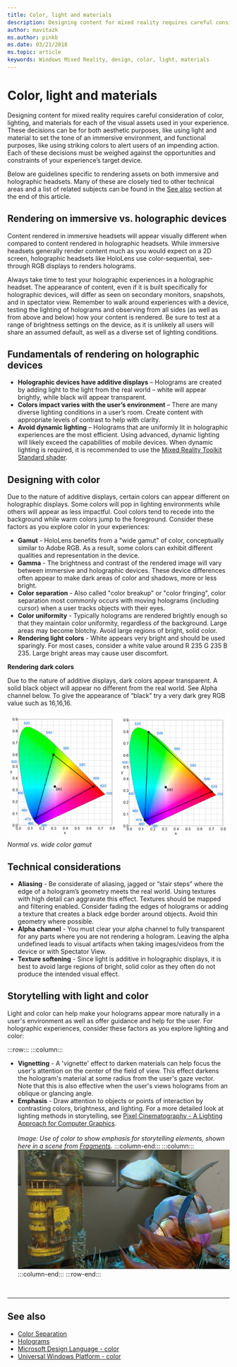 ```yaml
---
title: Color, light and materials
description: Designing content for mixed reality requires careful consideration of color, lighting, and materials for each of the visual assets used in your experience.
author: mavitazk
ms.author: pinkb 
ms.date: 03/21/2018
ms.topic: article
keywords: Windows Mixed Reality, design, color, light, materials
---
```




# Color, light and materials

Designing content for mixed reality requires careful consideration of color, lighting, and materials for each of the visual assets used in your experience. These decisions can be for both aesthetic purposes, like using light and material to set the tone of an immersive environment, and functional purposes, like using striking colors to alert users of an impending action. Each of these decisions must be weighed against the opportunities and constraints of your experience’s target device.

Below are guidelines specific to rendering assets on both immersive and holographic headsets. Many of these are closely tied to other technical areas and a list of related subjects can be found in the [See also](color,-light-and-materials.md#see-also) section at the end of this article.

## Rendering on immersive vs. holographic devices

Content rendered in immersive headsets will appear visually different when compared to content rendered in holographic headsets. While immersive headsets generally render content much as you would expect on a 2D screen, holographic headsets like HoloLens use color-sequential, see-through RGB displays to renders holograms.

Always take time to test your holographic experiences in a holographic headset. The appearance of content, even if it is built specifically for holographic devices, will differ as seen on secondary monitors, snapshots, and in spectator view. Remember to walk around experiences with a device, testing the lighting of holograms and observing from all sides (as well as from above and below) how your content is rendered. Be sure to test at a range of brightness settings on the device, as it is unlikely all users will share an assumed default, as well as a diverse set of lighting conditions.

## Fundamentals of rendering on holographic devices
* **Holographic devices have additive displays** – Holograms are created by adding light to the light from the real world – white will appear brightly, while black will appear transparent.
* **Colors impact varies with the user’s environment** – There are many diverse lighting conditions in a user’s room. Create content with appropriate levels of contrast to help with clarity.
* **Avoid dynamic lighting** – Holograms that are uniformly lit in holographic experiences are the most efficient. Using advanced, dynamic lighting will likely exceed the capabilities of mobile devices. When dynamic lighting is required, it is recommended to use the [Mixed Reality Toolkit Standard shader](https://github.com/microsoft/MixedRealityToolkit-Unity/blob/mrtk_release/Documentation/README_MRTKStandardShader.md). 

## Designing with color

Due to the nature of additive displays, certain colors can appear different on holographic displays. Some colors will pop in lighting environments while others will appear as less impactful. Cool colors tend to recede into the background while warm colors jump to the foreground. Consider these factors as you explore color in your experiences:
* **Gamut** - HoloLens benefits from a "wide gamut" of color, conceptually similar to Adobe RGB. As a result, some colors can exhibit different qualities and representation in the device.
* **Gamma** - The brightness and contrast of the rendered image will vary between immersive and holographic devices. These device differences often appear to make dark areas of color and shadows, more or less bright.
* **Color separation** - Also called "color breakup" or "color fringing", color separation most commonly occurs with moving holograms (including cursor) when a user tracks objects with their eyes.
* **Color uniformity** - Typically holograms are rendered brightly enough so that they maintain color uniformity, regardless of the background. Large areas may become blotchy. Avoid large regions of bright, solid color.
* **Rendering light colors** - White appears very bright and should be used sparingly. For most cases, consider a white value around R 235 G 235 B 235. Large bright areas may cause user discomfort.

**Rendering dark colors**

Due to the nature of additive displays, dark colors appear transparent. A solid black object will appear no different from the real world. See Alpha channel below. To give the appearance of “black” try a very dark grey RGB value such as 16,16,16.

![Normal vs. wide color gamut](images/640px-widegamut.png)<br>
*Normal vs. wide color gamut*

## Technical considerations
* **Aliasing** - Be considerate of aliasing, jagged or “stair steps” where the edge of a hologram’s geometry meets the real world. Using textures with high detail can aggravate this effect. Textures should be mapped and filtering enabled. Consider fading the edges of holograms or adding a texture that creates a black edge border around objects. Avoid thin geometry where possible.
* **Alpha channel** - You must clear your alpha channel to fully transparent for any parts where you are not rendering a hologram. Leaving the alpha undefined leads to visual artifacts when taking images/videos from the device or with Spectator View.
* **Texture softening** - Since light is additive in holographic displays, it is best to avoid large regions of bright, solid color as they often do not produce the intended visual effect.

## Storytelling with light and color

Light and color can help make your holograms appear more naturally in a user's environment as well as offer guidance and help for the user. For holographic experiences, consider these factors as you explore lighting and color:

:::row:::
    :::column:::
* **Vignetting** - A 'vignette' effect to darken materials can help focus the user's attention on the center of the field of view. This effect darkens the hologram's material at some radius from the user's gaze vector. Note that this is also effective when the user's views holograms from an oblique or glancing angle.<br>
* **Emphasis** - Draw attention to objects or points of interaction by contrasting colors, brightness, and lighting. For a more detailed look at lighting methods in storytelling, see [Pixel Cinematography - A Lighting Approach for Computer Graphics](http://media.siggraph.org/education/cgsource/Archive/ConfereceCourses/S96/course30.pdf).<br>
        <br>
        *Image: Use of color to show emphasis for storytelling elements, shown here in a scene from [Fragments](https://www.microsoft.com/p/fragments/9nblggh5ggm8).*
    :::column-end:::
        :::column:::
        ![Use of color to show emphasis for storytelling elements, shown here in a scene from Fragments.](images/640px-fragments.jpg)<br>
    :::column-end:::
:::row-end:::


<br>

---

## See also
* [Color Separation](hologram-stability.md#color-separation)
* [Holograms](hologram.md)
* [Microsoft Design Language - color](https://www.microsoft.com/design/color)
* [Universal Windows Platform - color](https://docs.microsoft.com/windows/uwp/style/color)
